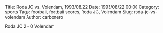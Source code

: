 Title: Roda JC vs. Volendam, 1993/08/22
Date: 1993/08/22 00:00
Category: sports
Tags: football, football scores, Roda JC, Volendam
Slug: roda-jc-vs-volendam
Author: carbonero


Roda JC 2 - 0 Volendam
